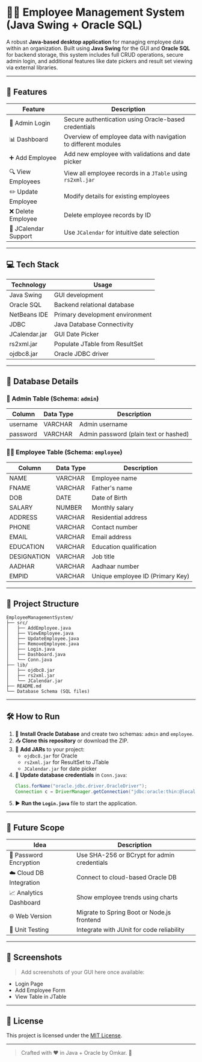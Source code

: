 # 👩‍💼 Employee Management System (Java Swing + Oracle SQL)

A robust **Java-based desktop application** for managing employee data within an organization. Built using **Java Swing** for the GUI and **Oracle SQL** for backend storage, this system includes full CRUD operations, secure admin login, and additional features like date pickers and result set viewing via external libraries.

---

## 🧩 Features

| Feature                  | Description                                                                 |
|--------------------------|-----------------------------------------------------------------------------|
| 🔐 Admin Login          | Secure authentication using Oracle-based credentials                        |
| 📊 Dashboard            | Overview of employee data with navigation to different modules              |
| ➕ Add Employee         | Add new employee with validations and date picker                          |
| 🔍 View Employees      | View all employee records in a `JTable` using `rs2xml.jar`                   |
| ✏️ Update Employee     | Modify details for existing employees                                       |
| ❌ Delete Employee     | Delete employee records by ID                                               |
| 📅 JCalendar Support    | Use `JCalendar` for intuitive date selection                                 |

---

## 💻 Tech Stack

| Technology         | Usage                                  |
|--------------------|------------------------------------------|
| Java Swing         | GUI development                         |
| Oracle SQL         | Backend relational database             |
| NetBeans IDE       | Primary development environment         |
| JDBC               | Java Database Connectivity               |
| JCalendar.jar      | GUI Date Picker                         |
| rs2xml.jar         | Populate JTable from ResultSet          |
| ojdbc8.jar         | Oracle JDBC driver                      |

---

## 🧾 Database Details

### 🔑 Admin Table (Schema: `admin`)

| Column   | Data Type | Description                |
|----------|-----------|----------------------------|
| username | VARCHAR   | Admin username             |
| password | VARCHAR   | Admin password (plain text or hashed) |

### 👨‍💼 Employee Table (Schema: `employee`)

| Column      | Data Type | Description                  |
|-------------|-----------|------------------------------|
| NAME        | VARCHAR   | Employee name                |
| FNAME       | VARCHAR   | Father's name                |
| DOB         | DATE      | Date of Birth                |
| SALARY      | NUMBER    | Monthly salary               |
| ADDRESS     | VARCHAR   | Residential address          |
| PHONE       | VARCHAR   | Contact number               |
| EMAIL       | VARCHAR   | Email address                |
| EDUCATION   | VARCHAR   | Education qualification      |
| DESIGNATION | VARCHAR   | Job title                    |
| AADHAR      | VARCHAR   | Aadhaar number               |
| EMPID       | VARCHAR   | Unique employee ID (Primary Key) |

---

## 📁 Project Structure

```
EmployeeManagementSystem/
├── src/
│   ├── AddEmployee.java
│   ├── ViewEmployee.java
│   ├── UpdateEmployee.java
│   ├── RemoveEmployee.java
│   ├── Login.java
│   ├── Dashboard.java
│   └── Conn.java
├── lib/
│   ├── ojdbc8.jar
│   ├── rs2xml.jar
│   └── JCalendar.jar
├── README.md
└── Database Schema (SQL files)
```

---

## 🛠️ How to Run

1. 🔧 **Install Oracle Database** and create two schemas: `admin` and `employee`.
2. 📥 **Clone this repository** or download the ZIP.
3. 🧩 **Add JARs** to your project:
   - `ojdbc8.jar` for Oracle
   - `rs2xml.jar` for ResultSet to JTable
   - `JCalendar.jar` for date picker
4. 📝 **Update database credentials** in `Conn.java`:
   ```java
   Class.forName("oracle.jdbc.driver.OracleDriver");
   Connection c = DriverManager.getConnection("jdbc:oracle:thin:@localhost:1521:xe", "yourUsername", "yourPassword");
   ```
5. ▶️ **Run the `Login.java`** file to start the application.

---

## 🧠 Future Scope

| Idea                            | Description                                             |
|---------------------------------|---------------------------------------------------------|
| 🔐 Password Encryption         | Use SHA-256 or BCrypt for admin credentials            |
| ☁️ Cloud DB Integration        | Connect to cloud-based Oracle DB                        |
| 📈 Analytics Dashboard         | Show employee trends using charts                      |
| 🌐 Web Version                 | Migrate to Spring Boot or Node.js frontend              |
| 🧪 Unit Testing               | Integrate with JUnit for code reliability               |

---

## 📸 Screenshots

> Add screenshots of your GUI here once available:
- Login Page
- Add Employee Form
- View Table in JTable

---

## 📜 License

This project is licensed under the [MIT License](LICENSE).

---

> Crafted with ❤️ in Java + Oracle by Omkar. 🚀


